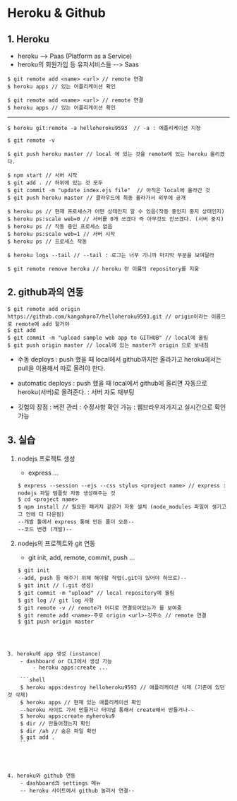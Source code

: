 # Heroku & Github



## 1. Heroku

* heroku --> Paas (Platform as a Service)
* heroku의 회원가입 등 유저서비스들 --> Saas

```shell
$ git remote add <name> <url> // remote 연결
$ heroku apps // 있는 어플리케이션 확인

$ git remote add <name> <url> // remote 연결
$ heroku apps // 있는 어플리케이션 확인
```



---

 

```shell
$ heroku git:remote -a helloheroku9593  // -a : 에플리케이션 지정

$ git remote -v 

$ git push heroku master // local 에 있는 것을 remote에 있는 heroku 올리겠다.

$ npm start // 서버 시작
$ git add . // 하위에 있는 것 모두
$ git commit -m "update index.ejs file"  // 아직은 local에 올라간 것
$ git push heroku master // 클라우드에 최종 올라가서 외부에 공개

$ heroku ps // 현재 프로세스가 어떤 상태인지 알 수 있음(작동 중인지 중지 상태인지)
$ heroku ps:scale web=0 // 서버를 0개 쓰겠다 즉 아무것도 안쓰겠다. (서버 중지)
$ heroku ps // 작동 중인 프로세스 없음
$ heroku ps:scale web=1 // 서버 시작
$ heroku ps // 프로세스 작동

$ heroku logs --tail // --tail : 로그는 너무 기니까 마지막 부분을 보여달라

$ git remote remove heroku // heroku 란 이름의 repository를 지움
```





## 2. github과의 연동

```shell
$ git remote add origin https://github.com/kangahpro7/helloheroku9593.git // origin이라는 이름으로 remote에 add 할거야
$ git add
$ git commit -m "upload sample web app to GITHUB" // local에 올림
$ git push origin master // local에 있는 master가 origin 으로 보내짐
```




* 수동 deploys
: push 했을 때 local에서 github까지만 올라가고 heroku에서는 pull을 이용해서 따로 올려야 한다.

* automatic deploys
: push 했을 때 local에서 github에 올리면 자동으로 heroku(서버)로 올려준다.
: 서버 자도 재부팅

* 깃헙의 장점
: 버전 관리
: 수정사항 확인 가능
: 웹브라우저가지고 실시간으로 확인 가능





## 3. 실습

1. nodejs 프로젝트 생성
	- express ...
	
	```shell
	$ express --session --ejs --css stylus <project name> // express : nodejs 파일 템플릿 자동 생성해주는 것 
	$ cd <project name>
	$ npm install // 필요한 패키지 같은거 자동 설치 (node_modules 파일이 생기고 그 안에 다 다운됨)
	--개발 툴에서 express 통해 만든 폴더 오픈--
	--코드 변경 (개발)--
	```
	
	
	
2. nodejs의 프로젝트와 git 연동
	- git init, add, remote, commit, push ...
	
	```shell
	$ git init
	--add, push 등 해주기 위해 해야할 작업(.git이 있어야 하므로)--
	$ git init // (.git 생성)
	$ git commit -m "upload" // local repository에 올림
	$ git log // git log 사항
	$ git remote -v // remote가 어디로 연결되어있는가 를 보여줌
	$ git remote add <name>-주로 origin <url>-깃주소 // remote 연결
	$ git push origin master	
```
	
	
	
3. heroku에 app 생성 (instance)
	- dashboard or CLI에서 생성 가능
		- heroku apps:create ...
	
	```shell
	$ heroku apps:destroy helloheroku9593 // 애플리케이션 삭제 (기존에 있던 것 삭제)
	$ heroku apps // 현재 있는 애플리케이션 확인
	--heroku 사이트 가서 만들거나 터미널 통해서 create해서 만들거나--
	$ heroku apps:create myheroku9
	$ dir // 만들어졌는지 확인
	$ dir /ah // 숨은 파일 확인
	$ git add . 
	```
	
	


4. heroku와 github 연동
	- dashboard의 settings 메뉴
	-- heroku 사이트에서 github 눌러서 연결--